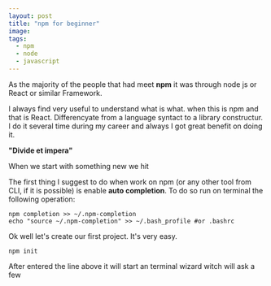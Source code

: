 ```yaml
---
layout: post
title: "npm for beginner"
image: 
tags:
  - npm
  - node
  - javascript
---
```


As the majority of the people that had meet **npm** it was through node js or React or similar Framework. 

I always find very useful to understand what is what.
when this is npm and that is React.
Differencyate from a language syntact to a library constructur. I do it several time during my career and always I got great benefit on doing it.

**"Divide et impera"**
 

When we start with something new we hit 

The first thing I suggest to do when work on npm (or any other tool from CLI, if it is possible) is enable **auto completion**.
To do so run on terminal the following operation:
```shell
npm completion >> ~/.npm-completion
echo "source ~/.npm-completion" >> ~/.bash_profile #or .bashrc
```

Ok well let's create our first project. It's very easy. 

```shell
npm init
```

After entered the line above it will start an terminal wizard witch will ask a few

